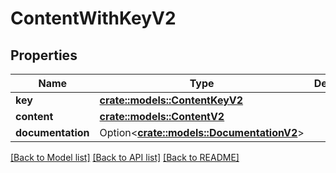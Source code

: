 # ContentWithKeyV2

## Properties

Name | Type | Description | Notes
------------ | ------------- | ------------- | -------------
**key** | [**crate::models::ContentKeyV2**](ContentKey_V2.md) |  | 
**content** | [**crate::models::ContentV2**](Content_V2.md) |  | 
**documentation** | Option<[**crate::models::DocumentationV2**](Documentation_V2.md)> |  | [optional]

[[Back to Model list]](../README.md#documentation-for-models) [[Back to API list]](../README.md#documentation-for-api-endpoints) [[Back to README]](../README.md)


